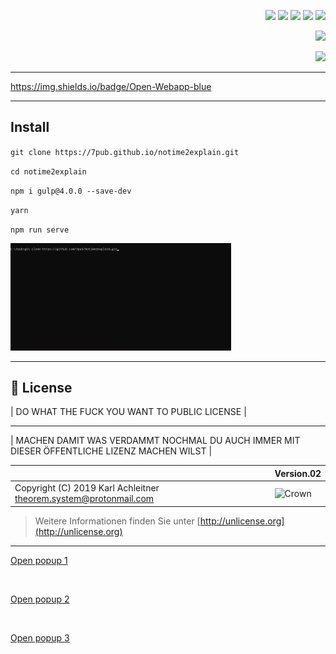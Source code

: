 <html>
<head>
<title>Opening Multiple Popup Windows</title>
<script language="javascript">
<!--//
function myPopup(url,windowname,w,h,x,y){
window.open(url,windowname,"resizable=no,toolbar=no,scrollbars=no,menubar=no,status=no,directories=n o,width="+w+",height="+h+",left="+x+",top="+y+"");
console.log("Opening: " + windowname);
}
//-->
</script>

</head>
<body>

<section align="right">

[![](https://img.shields.io/badge/github&nbsp;profile-grey?style=for-the-badge)](https://github.com/7pub/)
[![](https://img.shields.io/badge/Docker-blue?style=for-the-badge)](https://github.com/7pub/timeroll/tree/main/docker/)
[![](https://img.shields.io/badge/API-yellow?style=for-the-badge)](https://docs.rs/crate/redant/latest)
[![](https://img.shields.io/badge/Crates.io-orange?style=for-the-badge)](https://crates.io/crates/redant)
[![](https://img.shields.io/badge/Lib.rs-lightgrey?style=for-the-badge)](https://lib.rs/crates/redant)

</section>

<section align="right">

[![](https://img.shields.io/badge/Open-Webapp-lightgrey?style=for-the-badge)](https://7pub.github.io/timeroll/app/)

</section>


<p align = "right">
  <a href="https://7pub.github.io/timeroll/app/"><img src="https://img.shields.io/badge/Open-Webapp-blue"/>
</p>

<hr/>

https://img.shields.io/badge/Open-Webapp-blue

---

## Install

`git clone https://7pub.github.io/notime2explain.git`

`cd notime2explain`

`npm i gulp@4.0.0 --save-dev`

`yarn`

`npm run serve`


<img src="./docs/nt2e_install.gif" style="width:70%" />

---

## 📄 License

| DO WHAT THE FUCK YOU WANT TO PUBLIC LICENSE |

---

| MACHEN DAMIT WAS VERDAMMT NOCHMAL DU AUCH IMMER MIT DIESER ÖFFENTLICHE LIZENZ MACHEN WILST |

| | Version.02  |
|- | -|
| Copyright (C) 2019 Karl Achleitner theorem.system@protonmail.com |![Crown](https://7pub.github.io/_site/license/WTFPL/wtfpl-badge-4.png) |
  > Weitere Informationen finden Sie unter [http://unlicense.org](http://unlicense.org)

---

<!-- Inside the parenthesis the order goes URL, window name, width, height, position from left, position from top-->
<!-- Note that by giving each popup window a different name each page will open in a seperate popup window-->

<a href="javascript:myPopup('http://www.cnn.com', 'CNN','300','300','10','300')">Open popup 1</a>

<br>

<a href="javascript:myPopup('http://example.com', 'Example.com','300','300','100','300')">Open popup 2</a>

<br>

<a href="javascript:myPopup('http://www.nbc.com', 'NBC','300','300','200','500')">Open popup 3</a>

</body>

</html>
